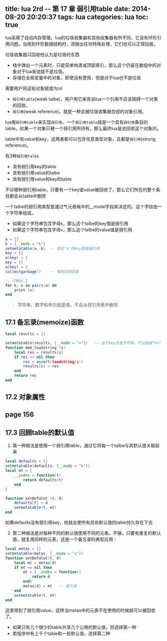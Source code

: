title: lua 2rd -- 第 17 章 弱引用table
date: 2014-08-20 20:20:37
tags: lua
categories: lua
toc: true
---

lua采用了自动内存管理。lua的垃圾收集器和其他收集器有所不同，它没有环形引用问题。当用到环形数据结构时，须做出任何特殊处理，它们也可以正常回收。

垃圾收集器只回收他认为是垃圾的东西

* 栈中弹出一个元素时，只是简单地递减顶部索引，那么这个仍留在数组中的对象对于lua来说就不是垃圾。
* 存储在全局变量中的对象，即使没有使用，但是对于lua也不是垃圾

需要用户将这些对象赋值为nil

* `弱引用table`(weak talbe)，用户用它来告诉lua一个引用不应该阻碍一个对象的回收。
* `弱引用`(weak reference)，就是一种会被垃圾收集器忽视的对象引用。

lua用`弱引用table`来实现`弱引用`，一个`弱引用table`就是一个具有`弱引用`条目的table。如果一个对象只被一个弱引用所持有，那么最终lua是会回收这个对象的。

table中有value和key，这两者都可以包含任意类型对象，且都是`强引用`(strong reference)。

有3种`弱引用talbe`

* 具有弱引用key的table
* 具有弱引用value的talbe
* 具有弱引用value和key的table

不论哪种弱引用table，只要有一个key或value被回收了，那么它们所在的整个条目都会从table中删除

一个talbe的弱引用类型是通过气元表候中的__mode字段来决定的。这个字段由一个字符串组成。

* 如果这个字符串包含字母`k`，那么这个talbe的key值是弱引用
* 如果这个字符串包含字母`v`，那么这个talbe的value值是弱引用


```lua
a = {}
b = {__mode = "k"}
setmetatable(a, b)  -- 现在'a'的key就是弱引用
key = {}
a[key] = 1
key = {}
a[key] = 2
collectgarbage()    -- 强制垃圾回收

-- 只输出 2
for k, v in pairs(a) do 
    print (v)
end
```


> 字符串、数字和布尔就是值，不会从弱引用表中删除


## 17\.1 备忘录(memoize)函数

```lua
local results = {}

setmetatable(results, {__mode = "v"})   -- 由于key总是字符串，可以直接"kv"
function mem_loadstring (s)
    local res = results[s]
    if res == nil then
        res = assert(loadstring(s))
        results[s] = res
    end
    return res
end 
```

## 17\.2 对象属性

page 156
----------------

## 17\.3 回顾table的默认值

1. 第一种做法是使用一个弱引用table，通过它将每一个talbe与其默认值关联起来

```lua
local defaults = {}
setmetatable(defaults, {__mode = "k"})
local mt = {
    __index = function(t)
        return defaults(t)
    end
}

function setDefalut (t, d)
    defaults[t] = d
    setmetatable(t, mt)
end
```
如果defaults没有弱引用key，他就会使所有具有默认值的table持久存在下去

2. 第二种做法是对每种不同的默认值使用不同的元素。不够，只要有重复的默认值，就复用同样的元表，这是一个备忘录的典型应用：

```lua
local metas = {}
setmetatable(metas, {__mode = "v"})
function setDefalut(t, d)
    local mt = metas[d]
    if mt == nil then
        mt = {__index = function()
            return d
        end}
        metas[d] = mt   -- 备忘录
    end
    setmetatable(t, mt)
end
```
这里用到了弱引用value，这样当metas中的元表不在使用的时候就可以被回收了。

* 如果只有几个很少的table共享几个公用的默认值，则选择第一种
* 若程序中有上千个table和一些默认值，选择第二种
